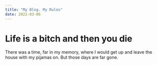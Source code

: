 ```yaml
---
title: "My Blog. My Rules"
date: 2022-03-06
---
```


# Life is a bitch and then you die  

There was a time, far in my memory, where I would get up and leave the house with my pijamas on. But those days are far gone.
